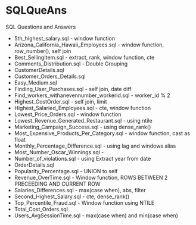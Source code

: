 # SQLQueAns
SQL Questions and Answers
* 5th_highest_salary.sql - window function
* Arizona_California_Hawaii_Employees.sql - window function, row_number(), self join
* Best_SellingItem.sql - extract, rank, window function, cte
* Comments_Distribution.sql - Double Grouping
* CustomerDetails.sql
* Customer_Orders_Details.sql 
* Easy_Medium.sql
* Finding_User_Purchases.sql - self join, date diff 
* Find_workers_withanevennumber_workerid.sql - worker_id % 2
* Highest_CostOrder.sql - self join, limit
* Highest_Salaried_Employees.sql - cte, window function
* Lowest_Price_Orders.sql - window function
* Lowest_Revenue_Generated_Restaurant.sql - using ntile
* Marketing_Campaign_Success.sql - using dense_rank()
* Most_Expensive_Products_Per_Category.sql - window function, cast as float
* Monthly_Percentage_Difference.sql - using lag and windows alias
* Most_Number_Oscar_Winnings.sql - 
* Number_of_violations.sql - using Extract year from date
* OrderDetails.sql 
* Popularity_Percentage.sql - UNION to self
* Revenue_OverTime.sql - Window function, ROWS BETWEEN 2 PRECEEDING AND CURRENT ROW
* Salaries_Differences.sql - max(case when), abs, filter
* Second_Highest_Salary.sql - cte, dense_rank()
* Top_Percentile_Fraud.sql - Window function using NTILE
* Total_Cost_Orders.sql
* Users_AvgSessionTime.sql - max(case when) and min(case when)
